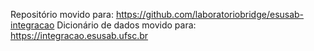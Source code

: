 Repositório movido para: https://github.com/laboratoriobridge/esusab-integracao
Dicionário de dados movido para: https://integracao.esusab.ufsc.br
